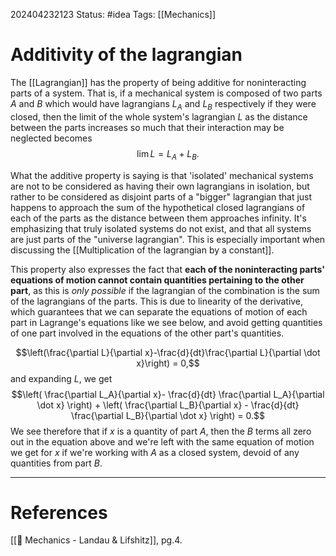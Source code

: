 202404232123
Status: #idea
Tags: [[Mechanics]]

# Additivity of the lagrangian

The [[Lagrangian]] has the property of being additive for noninteracting parts of a system. That is, if a mechanical system is composed of two parts $A$ and $B$ which would have lagrangians $L_A$ and $L_B$ respectively if they were closed, then the limit of the whole system's lagrangian $L$ as the distance between the parts increases so much that their interaction may be neglected becomes 
$$\lim L = L_{A}+ L_B.$$

What the additive property is saying is that 'isolated' mechanical systems are not to be considered as having their own lagrangians in isolation, but rather to be considered as disjoint parts of a "bigger" lagrangian that just happens to approach the sum of the hypothetical closed lagrangians of each of the parts as the distance between them approaches infinity. It's emphasizing that truly isolated systems do not exist, and that all systems are just parts of the "universe lagrangian". This is especially important when discussing the [[Multiplication of the lagrangian by a constant]].

This property also expresses the fact that **each of the noninteracting parts' equations of motion cannot contain quantities pertaining to the other part**, as this is *only possible* if the lagrangian of the combination is the sum of the lagrangians of the parts. This is due to linearity of the derivative, which guarantees that we can separate the equations of motion of each part in Lagrange's equations like we see below, and avoid getting quantities of one part involved in the equations of the other part's quantities. 

$$\left(\frac{\partial L}{\partial x}-\frac{d}{dt}\frac{\partial L}{\partial \dot x}\right) = 0,$$
and expanding $L$, we get
$$\left( \frac{\partial L_A}{\partial x}- \frac{d}{dt} \frac{\partial L_A}{\partial \dot x} \right) + \left( \frac{\partial L_B}{\partial x} - \frac{d}{dt} \frac{\partial L_B}{\partial \dot x} \right) = 0.$$
We see therefore that if $x$ is a quantity of part $A$, then the $B$ terms all zero out in the equation above and we're left with the same equation of motion we get for $x$ if we're working with $A$ as a closed system, devoid of any quantities from part $B$.

___
# References
[[📕 Mechanics - Landau & Lifshitz]], pg.4.